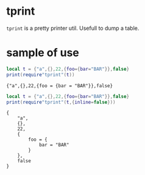 # tprint

`tprint` is a pretty printer util.
Usefull to dump a table.

# sample of use

```lua
local t = {"a",{},22,{foo={bar="BAR"}},false}
print(require"tprint"(t))
```

```
{"a",{},22,{foo = {bar = "BAR"}},false}
```

```lua
local t = {"a",{},22,{foo={bar="BAR"}},false}
print(require"tprint"(t,{inline=false}))
```

```
{
	"a",
	{},
	22,
	{
		foo = {
			bar = "BAR"
		}
	},
	false
}
```

